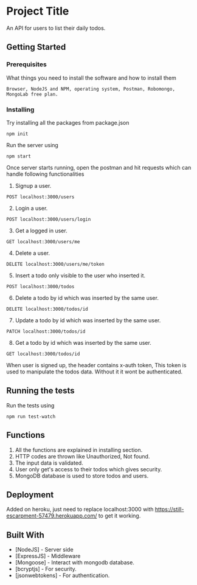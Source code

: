 # Project Title

An API for users to list their daily todos.

## Getting Started


### Prerequisites

What things you need to install the software and how to install them

```
Browser, NodeJS and NPM, operating system, Postman, Robomongo, MongoLab free plan. 
```

### Installing

Try installing all the packages from package.json

```
npm init
```
Run the server using 

```
npm start
```

Once server starts running, open the postman and hit requests which can handle following functionalities
1. Signup a user.
```
POST localhost:3000/users
```
2. Login a user.
```
POST localhost:3000/users/login
```
3. Get a logged in user.
```
GET localhost:3000/users/me
```
4. Delete a user.
```
DELETE localhost:3000/users/me/token
```
5. Insert a todo only visible to the user who inserted it.
```
POST localhost:3000/todos
```
6. Delete a todo by id which was inserted by the same user.
```
DELETE localhost:3000/todos/id
```
7. Update a todo by id which was inserted by the same user.
```
PATCH localhost:3000/todos/id
```
8. Get a todo by id which was inserted by the same user.
```
GET localhost:3000/todos/id
```
When user is signed up, the header contains x-auth token, This token is used to manipulate the todos data.
Without it it wont be authenticated.

## Running the tests

Run the tests using

```
npm run test-watch
```
## Functions

1. All the functions are explained in installing section.
2. HTTP codes are thrown like Unauthorized, Not found.
3. The input data is validated.
4. User only get's access to their todos which gives security.
5. MongoDB database is used to store todos and users.

## Deployment

Added on heroku,
just need to replace localhost:3000 with https://still-escarpment-57479.herokuapp.com/
to get it working.

## Built With

* [NodeJS] - Server side
* [ExpressJS] - Middleware
* [Mongoose] - Interact with mongodb database.
* [bcryptjs] - For security.
* [jsonwebtokens] - For authentication.



